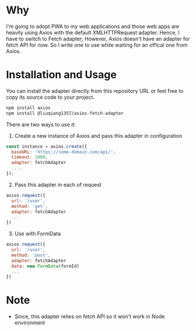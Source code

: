 # Why

I'm going to adopt PWA to my web applications and those web apps are heavily using Axios with the default XMLHTTPRequest adapter. Hence, I have to switch to Fetch adapter; However, Axios doesn't have an adapter for fetch API for now. So I write one to use while waiting for an offical one from Axios.

# Installation and Usage

You can install the adapter directly from this repository URL or feel free to copy its source code to your project.

``` sh
npm install axios
npm install @liuqiang1357/axios-fetch-adapter
```

There are two ways to use it:

1.  Create a new instance of Axios and pass this adapter in configuration

``` js
const instance = axios.create({
  baseURL: 'https://some-domain.com/api/',
  timeout: 1000,
  adapter: fetchAdapter
  ....
});
```

2.  Pass this adapter in each of request

``` js
axios.request({
  url: '/user',
  method: 'get',
  adapter: fetchAdapter
  ...
})
```

3.  Use with FormData 

``` js
axios.request({
  url: '/user',
  method: 'post',
  adapter: fetchAdapter
  data: new FormData(formId)
  ...
})
```

# Note

- Since, this adapter relies on fetch API so it won't work in Node environment
